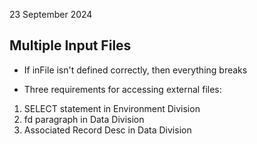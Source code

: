 23 September 2024

## Multiple Input Files

- If inFile isn't defined correctly, then everything breaks

- Three requirements for accessing external files:
1. SELECT statement in Environment Division
2. fd paragraph in Data Division
3. Associated Record Desc in Data Division

